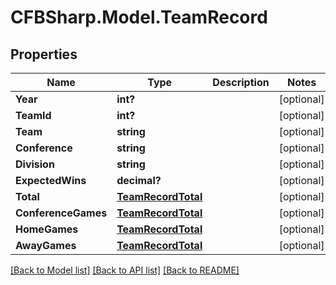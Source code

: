 # CFBSharp.Model.TeamRecord
## Properties

Name | Type | Description | Notes
------------ | ------------- | ------------- | -------------
**Year** | **int?** |  | [optional] 
**TeamId** | **int?** |  | [optional] 
**Team** | **string** |  | [optional] 
**Conference** | **string** |  | [optional] 
**Division** | **string** |  | [optional] 
**ExpectedWins** | **decimal?** |  | [optional] 
**Total** | [**TeamRecordTotal**](TeamRecordTotal.md) |  | [optional] 
**ConferenceGames** | [**TeamRecordTotal**](TeamRecordTotal.md) |  | [optional] 
**HomeGames** | [**TeamRecordTotal**](TeamRecordTotal.md) |  | [optional] 
**AwayGames** | [**TeamRecordTotal**](TeamRecordTotal.md) |  | [optional] 

[[Back to Model list]](../README.md#documentation-for-models) [[Back to API list]](../README.md#documentation-for-api-endpoints) [[Back to README]](../README.md)

